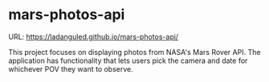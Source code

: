 # mars-photos-api

URL: https://ladanguled.github.io/mars-photos-api/

This project focuses on displaying photos from NASA's Mars Rover API. The application has functionality that lets users pick
the camera and date for whichever POV they want to observe.
